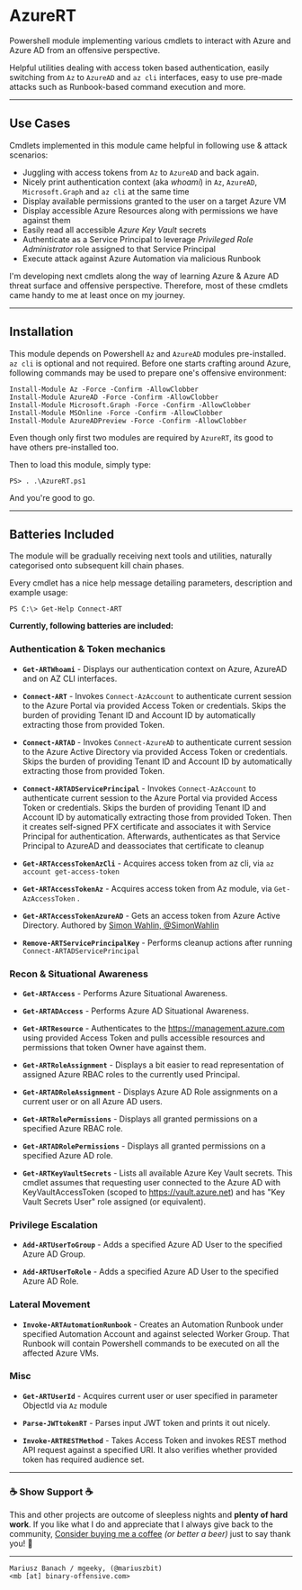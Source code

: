 # AzureRT 

Powershell module implementing various cmdlets to interact with Azure and Azure AD from an offensive perspective.

Helpful utilities dealing with access token based authentication, easily switching from `Az` to `AzureAD` and `az cli` interfaces, easy to use pre-made attacks such as Runbook-based command execution and more.

---

## Use Cases

Cmdlets implemented in this module came helpful in following use & attack scenarios:

- Juggling with access tokens from `Az` to `AzureAD` and back again.
- Nicely print authentication context (aka _whoami_) in `Az`,  `AzureAD`, `Microsoft.Graph` and `az cli` at the same time
- Display available permissions granted to the user on a target Azure VM
- Display accessible Azure Resources along with permissions we have against them
- Easily read all accessible _Azure Key Vault_ secrets
- Authenticate as a Service Principal to leverage _Privileged Role Administrator_ role assigned to that Service Principal
- Execute attack against Azure Automation via malicious Runbook

I'm developing next cmdlets along the way of learning Azure & Azure AD threat surface and offensive perspective. Therefore, most of these cmdlets came handy to me at least once on my journey.

---

## Installation

This module depends on Powershell `Az` and `AzureAD` modules pre-installed. `az cli` is optional and not required. 
Before one starts crafting around Azure, following commands may be used to prepare one's offensive environment:

```
Install-Module Az -Force -Confirm -AllowClobber
Install-Module AzureAD -Force -Confirm -AllowClobber
Install-Module Microsoft.Graph -Force -Confirm -AllowClobber
Install-Module MSOnline -Force -Confirm -AllowClobber
Install-Module AzureADPreview -Force -Confirm -AllowClobber
```

Even though only first two modules are required by `AzureRT`, its good to have others pre-installed too.

Then to load this module, simply type:

```
PS> . .\AzureRT.ps1
```

And you're good to go.

---

## Batteries Included

The module will be gradually receiving next tools and utilities, naturally categorised onto subsequent kill chain phases. 

Every cmdlet has a nice help message detailing parameters, description and example usage:

```
PS C:\> Get-Help Connect-ART
```

**Currently, following batteries are included:**

### Authentication & Token mechanics 

- **`Get-ARTWhoami`** - Displays our authentication context on Azure, AzureAD and on AZ CLI interfaces.

- **`Connect-ART`** - Invokes `Connect-AzAccount` to authenticate current session to the Azure Portal via provided Access Token or credentials. Skips the burden of providing Tenant ID and Account ID by automatically extracting those from provided Token.

- **`Connect-ARTAD`** - Invokes `Connect-AzureAD` to authenticate current session to the Azure Active Directory via provided Access Token or credentials. Skips the burden of providing Tenant ID and Account ID by automatically extracting those from provided Token.

- **`Connect-ARTADServicePrincipal`** - Invokes `Connect-AzAccount` to authenticate current session to the Azure Portal via provided Access Token or credentials. Skips the burden of providing Tenant ID and Account ID by automatically extracting those from provided Token. Then it creates self-signed PFX certificate and associates it with Service Principal for authentication. Afterwards, authenticates as that Service Principal to AzureAD and deassociates that certificate to cleanup

- **`Get-ARTAccessTokenAzCli`** - Acquires access token from az cli, via `az account get-access-token`

- **`Get-ARTAccessTokenAz`** - Acquires access token from Az module, via `Get-AzAccessToken` .

- **`Get-ARTAccessTokenAzureAD`** - Gets an access token from Azure Active Directory. Authored by [Simon Wahlin, @SimonWahlin ](https://blog.simonw.se/getting-an-access-token-for-azuread-using-powershell-and-device-login-flow/)

- **`Remove-ARTServicePrincipalKey`** - Performs cleanup actions after running `Connect-ARTADServicePrincipal`


### Recon & Situational Awareness

- **`Get-ARTAccess`** - Performs Azure Situational Awareness.

- **`Get-ARTADAccess`** - Performs Azure AD Situational Awareness.

- **`Get-ARTResource`** - Authenticates to the https://management.azure.com using provided Access Token and pulls accessible resources and permissions that token Owner have against them.

- **`Get-ARTRoleAssignment`** - Displays a bit easier to read representation of assigned Azure RBAC roles to the currently used Principal.

- **`Get-ARTADRoleAssignment`** - Displays Azure AD Role assignments on a current user or on all Azure AD users.

- **`Get-ARTRolePermissions`** - Displays all granted permissions on a specified Azure RBAC role.

- **`Get-ARTADRolePermissions`** - Displays all granted permissions on a specified Azure AD role.

- **`Get-ARTKeyVaultSecrets`** - Lists all available Azure Key Vault secrets. This cmdlet assumes that requesting user connected to the Azure AD with KeyVaultAccessToken (scoped to https://vault.azure.net) and has "Key Vault Secrets User" role assigned (or equivalent).



### Privilege Escalation

- **`Add-ARTUserToGroup`** - Adds a specified Azure AD User to the specified Azure AD Group.

- **`Add-ARTUserToRole`** - Adds a specified Azure AD User to the specified Azure AD Role.


### Lateral Movement

- **`Invoke-ARTAutomationRunbook`** - Creates an Automation Runbook under specified Automation Account and against selected Worker Group. That Runbook will contain Powershell commands to be executed on all the affected Azure VMs.


### Misc

- **`Get-ARTUserId`** - Acquires current user or user specified in parameter ObjectId via `Az` module

- **`Parse-JWTtokenRT`** - Parses input JWT token and prints it out nicely.

- **`Invoke-ARTRESTMethod`** - Takes Access Token and invokes REST method API request against a specified URI. It also verifies whether provided token has required audience set.


---

### ☕ Show Support ☕

This and other projects are outcome of sleepless nights and **plenty of hard work**. If you like what I do and appreciate that I always give back to the community,
[Consider buying me a coffee](https://github.com/sponsors/mgeeky) _(or better a beer)_ just to say thank you! 💪 

---

```
Mariusz Banach / mgeeky, (@mariuszbit)
<mb [at] binary-offensive.com>
```